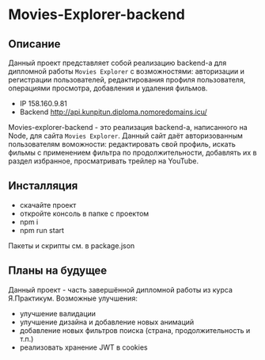 # Movies-Explorer-backend

## Описание

Данный проект представляет собой реализацию backend-а для дипломной работы `Movies Explorer` с возможностями: авторизации и регистрации пользователей, редактирования профиля пользователя, операциями просмотра, добавления и удаления фильмов.

* IP 158.160.9.81
* Backend http://api.kunpitun.diploma.nomoredomains.icu/

Movies-explorer-backend - это реализация backend-а, написанного на Node, для сайта `Movies Explorer`. Данный сайт даёт авторизованным пользователям воможности: редактировать свой профиль, искать фильмы с применением фильтра по продолжительности, добавлять их в раздел избранное, просматривать трейлер на YouTube. 

## Инсталляция

* скачайте проект
* откройте консоль в папке с проектом
* npm i
* npm run start

Пакеты и скрипты см. в package.json

## Планы на будущее

Данный проект - часть завершённой дипломной работы из курса Я.Практикум. Возможные улучшения:

* улучшение валидации
* улучшение дизайна и добавление новых анимаций
* добавление новых фильтров поиска (страна, продолжительность и т.п.)
* реализовать хранение JWT в cookies
